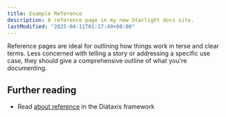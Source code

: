 ```yaml
---
title: Example Reference
description: A reference page in my new Starlight docs site.
lastModified: "2025-04-11T01:27:49+08:00"
---
```


Reference pages are ideal for outlining how things work in terse and clear terms.
Less concerned with telling a story or addressing a specific use case, they should give a comprehensive outline of what you're documenting.

## Further reading

- Read [about reference](https://diataxis.fr/reference/) in the Diátaxis framework
